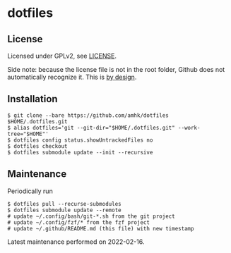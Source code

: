 # dotfiles


## License

Licensed under GPLv2, see [LICENSE](LICENSE).

Side note: because the license file is not in the root folder, Github does not
automatically recognize it. This is
[by design](https://github.com/licensee/licensee/issues/250).


## Installation

```
$ git clone --bare https://github.com/amhk/dotfiles $HOME/.dotfiles.git
$ alias dotfiles='git --git-dir="$HOME/.dotfiles.git" --work-tree="$HOME"'
$ dotfiles config status.showUntrackedFiles no
$ dotfiles checkout
$ dotfiles submodule update --init --recursive
```


## Maintenance

Periodically run

```
$ dotfiles pull --recurse-submodules
$ dotfiles submodule update --remote
# update ~/.config/bash/git-*.sh from the git project
# update ~/.config/fzf/* from the fzf project
# update ~/.github/README.md (this file) with new timestamp
```

Latest maintenance performed on 2022-02-16.
